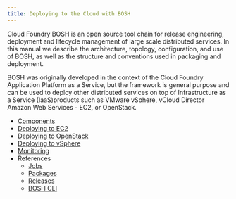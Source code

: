 ```yaml
---
title: Deploying to the Cloud with BOSH
---
```


Cloud Foundry BOSH is an open source tool chain for release engineering, deployment and lifecycle management of large scale distributed services. In this manual we describe the architecture, topology, configuration, and use of BOSH, as well as the structure and conventions used in packaging and deployment.

BOSH was originally developed in the context of the Cloud Foundry Application Platform as a Service, but the framework is general purpose and can be used to deploy other distributed services on top of Infrastructure as a Service (IaaS)products such as VMware vSphere, vCloud Director Amazon Web Services - EC2, or OpenStack.

- [Components](components/index.html.md)
- [Deploying to EC2](ec2/index.html.md)
- [Deploying to OpenStack](openstack/index.html.md)
- [Deploying to vSphere](vsphere/index.html.md)
- [Monitoring](/docs/running/monitoring/index.html.md)
- References
  - [Jobs](reference/jobs.html.md)
  - [Packages](reference/packages.html.md)
  - [Releases](reference/releases.html.md)
  - [BOSH CLI](reference/bosh-cli.html.md) 
